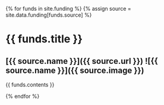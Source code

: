{% for funds in site.funding %}
{% assign source = site.data.funding[funds.source] %}

# {{ funds.title }}
## [{{ source.name }}]({{ source.url }}) ![{{ source.name }}]({{ source.image }})

{{ funds.contents }}

{% endfor %}
